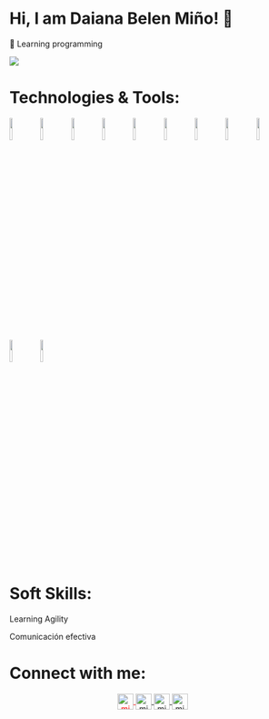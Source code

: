 # Hi, I am Daiana Belen Miño! 👋

🌱 Learning programming 

<img src = "https://github-readme-stats.vercel.app/api/top-langs/?username=belldaiana&layout=compact&theme=dark&hide=html,SCSS,CSS">

# Technologies & Tools:

<code><img width="10%" src="https://www.vectorlogo.zone/logos/w3_css/w3_css-ar21.svg"></code>
<code><img width="10%" src="https://www.vectorlogo.zone/logos/w3_html5/w3_html5-ar21.svg"></code>
<code><img width="10%" src="https://www.vectorlogo.zone/logos/javascript/javascript-horizontal.svg"></code>
<code><img width="10%" src="https://www.vectorlogo.zone/logos/python/python-ar21.svg"></code>
<code><img width="10%" src="https://www.vectorlogo.zone/logos/java/java-horizontal.svg"></code>
<code><img width="10%" src="https://www.vectorlogo.zone/logos/mysql/mysql-horizontal.svg"></code> 
<code><img width="10%" src="https://www.vectorlogo.zone/logos/getbootstrap/getbootstrap-ar21.svg"></code>
<code><img width="10%" src="https://www.vectorlogo.zone/logos/reactjs/reactjs-ar21.svg"></code>
<code><img width="10%" src="https://www.vectorlogo.zone/logos/getpostman/getpostman-ar21.svg"></code>
<code><img width="10%" src="https://www.vectorlogo.zone/logos/springio/springio-ar21.svg"></code>
<code><img width="10%" src="https://www.vectorlogo.zone/logos/docker/docker-ar21.svg"></code>

# Soft Skills:
<p>Learning Agility</p>
    <p>Comunicación efectiva</p>
    
# Connect with me:
    
 <p align="center">
  <a href="mailto:belcita814@gmail.com" style="color:#FF0000" target="blank">
    <img align="center" src="https://cdn.jsdelivr.net/npm/simple-icons@3.0.1/icons/gmail.svg" alt="midu.dev" height="28px" width="28px" />
  </a>
  <a href="https://twitter.com/BelenDaianaM" target="blank">
    <img align="center" src="https://cdn.jsdelivr.net/npm/simple-icons@3.0.1/icons/twitter.svg" alt="midudev" height="28px" width="28px" />
  </a>
  <a href="https://www.linkedin.com/in/d-belen-mi%C3%B1o/" target="blank">
    <img align="center" src="https://cdn.jsdelivr.net/npm/simple-icons@3.0.1/icons/linkedin.svg" alt="midudev" height="28px" width="28px" />
  </a>
  <a href="https://www.instagram.com/belldaiana/" target="blank">
    <img align="center" src="https://cdn.jsdelivr.net/npm/simple-icons@3.0.1/icons/instagram.svg" alt="midu.dev" height="28px" width="28px" />
  </a>
</p>
<!---
belldaiana/belldaiana is a ✨ special ✨ repository because its `README.md` (this file) appears on your GitHub profile.
You can click the Preview link to take a look at your changes.
--->
